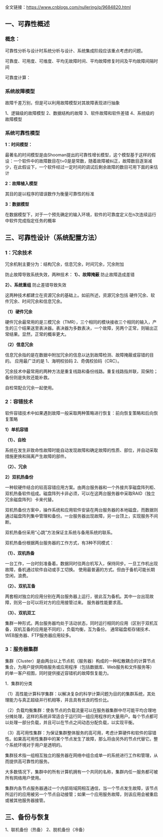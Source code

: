 全文链接：https://www.cnblogs.com/nullering/p/9684820.html

## **一、可靠性概述**

### **概念：**

可靠性分析与设计时系统分析与设计、系统集成阶段应该重点考虑的问题。

可靠度、可用度、可维度、平均无故障时间、平均故障修复时间及平均故障间隔时间

可靠度计算：

### **系统故障模型** 

故障千差万别，但是可以利用故障模型对其故障表现进行抽象

1、逻辑级的故障模型
2、数据结构的故障
3、软件故障和软件差错
4、系统级的故障模型

### **系统可靠性模型**

**1：时间模型：**

最著名的时间模型是由Shooman提出的可靠性增长模型，这个模型基于这样的假设：一个软件中的故障数目在t=0是是常数，随着故障被纠正，故障数目逐渐减少，在此假设下，一个软件经过一定时间的调试后剩余故障的数目可用下面的来估计

**2：故障植入模型**

其目的是以程序的错误数作为衡量可靠性的标准

**3：数据模型**

在数据模型下，对于一个预先确定的输入环境，软件的可靠度定义在n次连续运行中软件完成指定任务的概率

## **三、可靠性设计（系统配置方法）**

### **1：冗余技术**

冗余机制主要分为：结构冗余，信息冗余，时间冗余，冗余附加

 

防止故障导致系统失效，两种技术： 
**1）、故障掩蔽** 
防止故障造成差错

**2）、系统重组** 
防止差错导致失效

这两种技术都建立在资源冗余的基础上。如前所述，资源冗余包括 硬件冗余、软件冗余、时间冗余和信息冗余。

**（1）硬件冗余**

硬件冗余最常用的是三模冗余（TMR），三个相同的模块接收三个相同的输入，产生的三个结果送至表决器。表决器为多数表决，一个故障，另两个正常，则输出正常结果。显然，正常的概率更大。

**（2）信息冗余**

信息冗余指的是在数据中附加冗余的信息以达到故障检测、故障掩蔽或容错的目的。 
应用最广泛的是 
1、海明校验码 
2、奇偶校验码（CRC）。

冗余技术中最常用的两种方法是重复线路和备份线路。重复线路指并联，双保险；备份则是失败还能补救。

自检常配合冗余一起使用。

### **2：容错技术**

软件容错技术中如果遇到故障一般采取两种策略进行恢复：前向恢复策略和后向恢复策略

**1）单机容错**

**（1）、自检**

系统在发生非致命性故障时能自动发现故障和确定故障的性质、部位，并自动采取措施更换和隔离产生故障的部件。

 **（2）、冗余**

**2）双机热备份**

一种软硬件结合的较高容错应用方案。由两台服务器和一个外接共享磁盘阵列柜、双机热备软件组成。磁盘阵列卡非必须，可以在这两台服务器中采取RAID（独立冗余磁盘阵列）卡来代替。

双机热备份方案中，操作系统和应用软件安装在两台服务器的本地磁盘，而数据则通过磁盘阵列集中管理和备份。一台服务器出现故障，另一台顶上，实现服务不间断。

双机热备份采用“心跳”方法保证主系统与备用系统的联系。

双机热备份根据两台服务器的工作方式，有3种不同模式：

**（1）、双机热备**

一台工作，一台时刻准备着。数据同时往两台机写入，保持同步。一旦工作机出现故障，备机通过软件自动或手工切换。
使用最普遍的方式。但由于备机可能长期空闲，浪费。

**（2）、双机互备**

两套相对独立的应用分别在两台服务器上运行，彼此互为备机。其中一台出现故障，则另一台可以将对方的应用接管过来。
服务器性能要求高。

**（3）、双机双工**

集群一种形式。两台服务器均处于活动状态，同时运行相同的应用（区别于双机互备，双机互备的应用是不同的），负载均衡，互为备份。
通常磁盘柜存储技术、WEB服务器、FTP服务器应用较多。

### **3：服务器集群**

集群（Cluster）是由两台以上节点机（服务器）构成的一种松散耦合的计算节点集合，为用户提供网络服务或应用程序（包括数据库、Web服务和文件服务等）的单一客户视图，同时提供接近容错机的故障恢复能力。

1．集群的分类

（1）高性能计算科学集群：以解决复杂的科学计算问题为目的的集群系统，其处理能力与真正超级并行机相等，并且具有优良的性价比。

（2）负载均衡集群：使各节点的负载流量可以在服务器集群中尽可能平均合理地分摊处理，这样的系统非常适合于运行同一组应用程序的大量用户。每个节点都可以处理一部分负载，并且可以在节点之间动态分配负载，以实现平衡。

（3）高可用性集群：为保证集群整体服务的高可用，考虑计算硬件和软件的容错性。如果高可用性集群中的某个节点发生了故障，那么将由另外的节点代替它。整个系统环境对于用户是透明的。 

集群技术指一组相互独立的服务器在网络中组合成单一的系统进行工作和管理，从而提供高可靠性的服务。

大多数情况下，集群中的所有计算机拥有一个共同的名称，集群内任一服务都可被所有网络用户使用。

集群内各节点服务器通过一个内部局域网相互通信，当一个节点发生故障，该节点所运行的应用被另一个节点自动接管；如果一个应用服务故障，则该应用会被重启或被其他服务器接管。

## **三、备份与恢复**

1、联机备份（热备）
2、脱机备份（冷备）